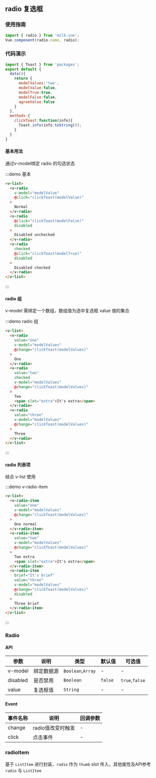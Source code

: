 <style>
.demo-radio{
  a{
    color:#66c6f2;
    margin-left:5px;
  }
  .vm-list-body>.vm-radio-wrapper{
    display:block;
    margin:15px;
  }
}
</style>
<script>
import { Toast } from 'packages';
export default {
  data(){
    return {
      modelValues:'two',
      modelValue:false,
      agreeValue:false
    }
  },
  methods:{
    clickToast:function(info){
      Toast.info(info&&info.toString()||"none");
    }
  }
}
</script>
## radio 复选框

### 使用指南

```javascript
import { radio } from 'milk-vue';
Vue.component(radio.name, radio);
```

### 代码演示

```javascript
import { Toast } from 'packages';
export default {
  data(){
    return {
      modelValues:'two',
      modelValue:false,
      modelTrue:true,
      modelFalse:false,
      agreeValue:false
    }
  },
  methods:{
    clickToast:function(info){
      Toast.info(info.toString());
    }
  }
}
```


#### 基本用法

通过v-model绑定 radio 的勾选状态

:::demo 基本

```html
<v-list>
  <v-radio
    v-model="modelValue"
    @click="clickToast(modelValue)"
  >
    Normal
  </v-radio>
  <v-radio
    @click="clickToast(modelFalse)"
    disabled
  >
    Disabled unchecked
  </v-radio>
  <v-radio
    checked
    @click="clickToast(modelTrue)"
    disabled
  >
    Disabled checked
  </v-radio>
</v-list>
```
:::

#### radio 组

v-model 需绑定一个数组，数组值为选中复选框 value 值的集合

:::demo radio 组
```html
<v-list>
  <v-radio
    value="one"
    v-model="modelValues"
    @change="clickToast(modelValues)"
  >
    One
  </v-radio>
  <v-radio
    value="two"
    checked
    v-model="modelValues"
    @change="clickToast(modelValues)"
  >
    Two
    <span slot="extra">It's extra</span>
  </v-radio>
  <v-radio
    value="three"
    v-model="modelValues"
    @change="clickToast(modelValues)"
  >
    Three
  </v-radio>
</v-list>
```
:::

#### radio 列表项

结合 v-list 使用

:::demo v-radio-item
```html
<v-list>
  <v-radio-item
    value="one"
    v-model="modelValues"
    @change="clickToast(modelValues)"
  >
    One normal
  </v-radio-item>
  <v-radio-item
    value="two"
    v-model="modelValues"
    @change="clickToast(modelValues)"
  >
    Two extra
    <span slot="extra">It's extra</span>
  </v-radio-item>
  <v-radio-item
    brief="It's brief"
    value="three"
    v-model="modelValues"
    @change="clickToast(modelValues)"
    disabled
  >
    Three brief
  </v-radio-item>
</v-list>
```
:::

### Radio

#### API

| 参数 | 说明 | 类型 | 默认值 | 可选值 |
|-----------|-----------|-----------|-------------|-------------|
| v-model | 绑定数据源 | `Boolean`,`Array` | - | - |
| disabled | 是否禁用 | `Boolean` | `false` | `true`,`false` |
| value | 复选框值 | `String` | - | - |

#### Event

| 事件名称 | 说明 | 回调参数 |
|-----------|-----------|-----------|
| change | radio值改变时触发 | - |
| click | 点击事件 | - |

### radioItem

基于 `ListItem` 进行封装，`radio` 作为 `thumb` slot 传入，其他属性及API参考 `radio` 与 `ListItem`
